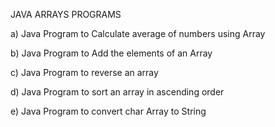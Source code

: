 JAVA ARRAYS PROGRAMS

a)	Java Program to Calculate average of numbers using Array

b)	Java Program to Add the elements of an Array

c)	Java Program to reverse an array

d)	Java Program to sort an array in ascending order

e)	Java Program to convert char Array to String


